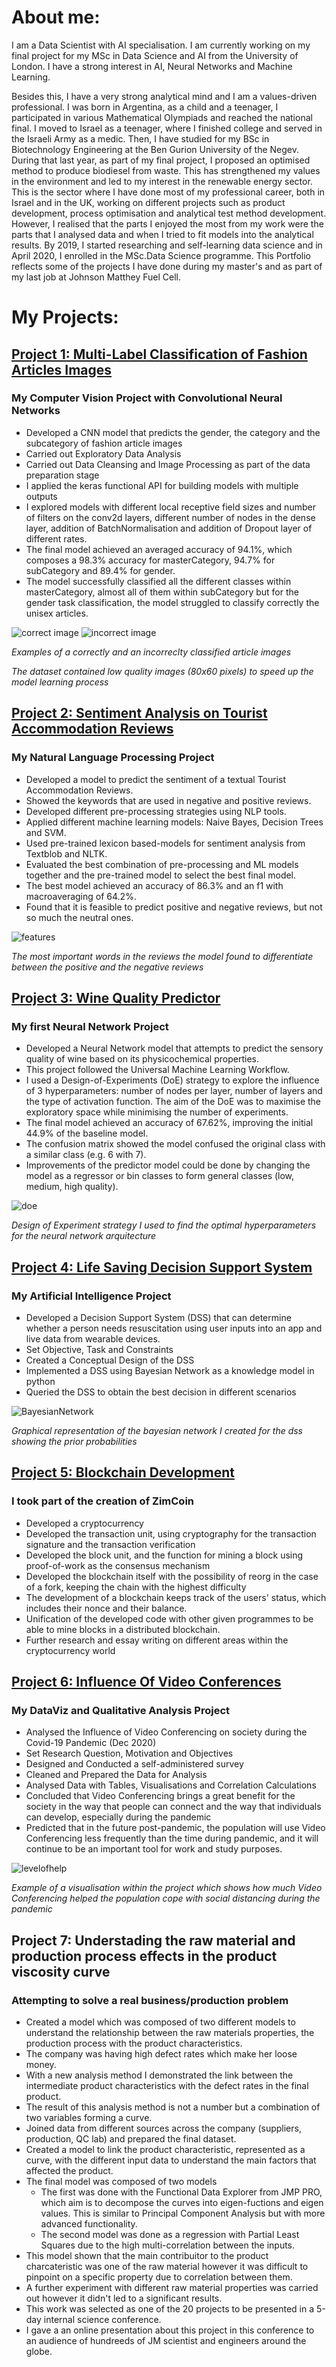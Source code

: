 
# About me:
I am a Data Scientist with AI specialisation. I am currently working on my final project for my MSc in Data Science and AI from the University of London.
I have a strong interest in AI, Neural Networks and Machine Learning.

Besides this, I have a very strong analytical mind and I am a values-driven professional.
I was born in Argentina, as a child and a teenager, I participated in various Mathematical Olympiads and reached the national final. I moved to Israel as a teenager, where I finished college and served in the Israeli Army as a medic. Then, I have studied for my BSc in Biotechnology Engineering at the Ben Gurion University of the Negev. During that last year, as part of my final project, I proposed an optimised method to produce biodiesel from waste. This has strengthened my values in the environment and led to my interest in the renewable energy sector. This is the sector where I have done most of my professional career, both in Israel and in the UK, working on different projects such as product development, process optimisation and analytical test method development. However, I realised that the parts I enjoyed the most from my work were the parts that I analysed data and when I tried to fit models into the analytical results. By 2019, I started researching and self-learning data science and in April 2020, I enrolled in the MSc.Data Science programme. This Portfolio reflects some of the projects I have done during my master's and as part of my last job at Johnson Matthey Fuel Cell.

# My Projects:
## [Project 1: Multi-Label Classification of Fashion Articles Images](https://github.com/CarolinaKra/FashionArticlesImageClassification)
### My Computer Vision Project with Convolutional Neural Networks
* Developed a CNN model that predicts the gender, the category and the subcategory of fashion article images
* Carried out Exploratory Data Analysis
* Carried out Data Cleansing and Image Processing as part of the data preparation stage
* I applied the keras functional API for building models with multiple outputs
* I explored models with different local receptive field sizes and number of filters on the conv2d layers, different number of nodes in the dense layer, addition of BatchNormalisation and addition of Dropout layer of different rates.
* The final model achieved an averaged accuracy of 94.1%, which composes a 98.3% accuracy for masterCategory, 94.7% for subCategory and 89.4% for gender.
* The model successfully classified all the different classes within masterCategory, almost all of them within subCategory but for the gender task classification, the model struggled to classify correctly the unisex articles.

![correct image](/docs/assets/correct0.png)
![incorrect image](/docs/assets/incorrectgender.png)

_Examples of a correctly and an incorreclty classified article images_

_The dataset contained low quality images (80x60 pixels) to speed up the model learning process_

## [Project 2: Sentiment Analysis on Tourist Accommodation Reviews](https://github.com/CarolinaKra/SentimentAnalysisHotelReviews)
### My Natural Language Processing Project
* Developed a model to predict the sentiment of a textual Tourist Accommodation Reviews.
* Showed the keywords that are used in negative and positive reviews.
* Developed different pre-processing strategies using NLP tools. 
* Applied different machine learning models: Naive Bayes, Decision Trees and SVM.
* Used pre-trained lexicon based-models for sentiment analysis from Textblob and NLTK.
* Evaluated the best combination of pre-processing and ML models together and the pre-trained model to select the best final model.
* The best model achieved an accuracy of 86.3% and an f1 with macroaveraging of 64.2%. 
* Found that it is feasible to predict positive and negative reviews, but not so much the neutral ones.

![features](/docs/assets/NLPimportantFeaturessmall.png)

_The most important words in the reviews the model found to differentiate between the positive and the negative reviews_

## [Project 3: Wine Quality Predictor](https://github.com/CarolinaKra/WineQualityPredictor)
### My first Neural Network Project
* Developed a Neural Network model that attempts to predict the sensory quality of wine based on its physicochemical properties.
* This project followed the Universal Machine Learning Workflow.
* I used a Design-of-Experiments (DoE) strategy to explore the influence of 3 hyperparameters: number of nodes per layer, number of layers and the type of activation function. The aim of the DoE was to maximise the exploratory space while minimising the number of experiments.
* The final model achieved an accuracy of 67.62%, improving the initial 44.9% of the baseline model.
* The confusion matrix showed the model confused the original class with a similar class (e.g. 6 with 7).
* Improvements of the predictor model could be done by changing the model as a regressor or bin classes to form general classes (low, medium, high quality).

![doe](/docs/assets/DoE.png) 

_Design of Experiment strategy I used to find the optimal hyperparameters for the neural network arquitecture_

## [Project 4: Life Saving Decision Support System](https://github.com/CarolinaKra/LifeSavingDSS)
### My Artificial Intelligence Project
* Developed a Decision Support System (DSS) that can determine whether a person needs resuscitation using user inputs into an app and live data from wearable devices.
* Set Objective, Task and Constraints
* Created a Conceptual Design of the DSS
* Implemented a DSS using Bayesian Network as a knowledge model in python
* Queried the DSS to obtain the best decision in different scenarios

![BayesianNetwork](/docs/assets/graphsmall.png)

_Graphical representation of the bayesian network I created for the dss showing the prior probabilities_

## [Project 5: Blockchain Development](https://github.com/CarolinaKra/Blockchain)
### I took part of the creation of ZimCoin
* Developed a cryptocurrency
* Developed the transaction unit, using cryptography for the transaction signature and the transaction verification
* Developed the block unit, and the function for mining a block using proof-of-work as the consensus mechanism
* Developed the blockchain itself with the possibility of reorg in the case of a fork, keeping the chain with the highest difficulty
* The development of a blockchain keeps track of the users' status, which includes their nonce and their balance.
* Unification of the developed code with other given programmes to be able to mine blocks in a distributed blockchain.
* Further research and essay writing on different areas within the cryptocurrency world

## [Project 6: Influence Of Video Conferences](https://github.com/CarolinaKra/InfluenceOfVideoConferences)
### My DataViz and Qualitative Analysis Project
* Analysed the Influence of Video Conferencing on society during the Covid-19 Pandemic (Dec 2020) 
* Set Research Question, Motivation and Objectives
* Designed and Conducted a self-administered survey
* Cleaned and Prepared the Data for Analysis
* Analysed Data with Tables, Visualisations and Correlation Calculations
* Concluded that Video Conferencing brings a great benefit for the society in the way that people can connect and the way that individuals can develop, especially during the pandemic
* Predicted that in the future post-pandemic, the population will use Video Conferencing less frequently than the time during pandemic, and it will continue to be an important tool for work and study purposes.

![levelofhelp](docs/assets/levelofHelp.png)

_Example of a visualisation within the project which shows how much Video Conferencing helped the population cope with social distancing during the pandemic_

## Project 7: Understading the raw material and production process effects in the product viscosity curve
### Attempting to solve a real business/production problem
* Created a model which was composed of two different models to understand the relationship between the raw materials properties, the production process with the product characteristics. 
* The company was having high defect rates which make her loose money.
* With a new analysis method I demonstrated the link between the intermediate product characteristics with the defect rates in the final product.
* The result of this analysis method is not a number but a combination of two variables forming a curve.
* Joined data from different sources across the company (suppliers, production, QC lab) and prepared the final dataset.
* Created a model to link the product characteristic, represented as a curve, with the different input data to understand the main factors that affected the product. 
* The final model was composed of two models
  * The first was done with the Functional Data Explorer from JMP PRO, which aim is to decompose the curves into eigen-fuctions and eigen values. This is similar to Principal Component Analysis but with more advanced functionality.
  * The second model was done as a regression with Partial Least Squares due to the high multi-correlation between the inputs.
* This model shown that the main contribuitor to the product charcateristic was one of the raw material however it was difficult to pinpoint on a specific property due to correlation between them.
* A further experiment with different raw material properties was carried out however it didn't led to a significant results.
* This work was selected as one of the 20 projects to be presented in a 5-day internal science conference.
* I gave a an online presentation about this project in this conference to an audience of hundreeds of JM scientist and engineers around the globe.



